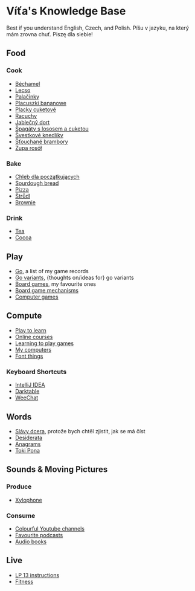 # Víťa's Knowledge Base

Best if you understand English, Czech, and Polish. Píšu v jazyku, na který mám zrovna chuť. Piszę dla siebie!


## Food

### Cook

* [Béchamel](cook/bechamel.md)
* [Lecso](cook/lecso.md)
* [Palačinky](cook/palacinky.md)
* [Placuszki bananowe](cook/placuszki-bananowe.md)
* [Placky cuketové](cook/placky-cuketove.md)
* [Racuchy](cook/racuchy.md)
* [Jablečný dort](cook/jablecny-dort.md)
* [Špagáty s lososem a cuketou](cook/spagety-losos-cuketa.md)
* [Švestkové knedlíky](cook/svestkove-knedliky.md)
* [Šťouchané brambory](cook/stouchane.md)
* [Zupa rosół](cook/zupa.md)

### Bake

* [Chleb dla początkujących](cook/easy-bread.md)
* [Sourdough bread](cook/bread.md)
* [Pizza](cook/pizza.md)
* [Štrůdl](cook/strudl.md)
* [Brownie](cook/brownie.md)

### Drink

* [Tea](drink/tea.md)
* [Cocoa](drink/cocoa.md)


## Play

* [Go](games/go/go.md), a list of my game records
* [Go variants](games/go/variants.md), {thoughts on/ideas for} go variants
* [Board games](games/board-fav.md), my favourite ones
* [Board game mechanisms](games/board-mech.md)
* [Computer games](games/computer.md)


## Compute

* [Play to learn](comp/play.md)
* [Online courses](comp/courses.md)
* [Learning to play games](comp/games.md)
* [My computers](comp/computers.md)
* [Font things](comp/fonts.md)

### Keyboard Shortcuts

* [IntelliJ IDEA](comp/shortcuts/intellij.md)
* [Darktable](comp/shortcuts/darktable.md)
* [WeeChat](comp/shortcuts/weechat.md)


## Words

* [Slávy dcera](words/slavy-dcera.md), protože bych chtěl zjistit, jak se má číst
* [Desiderata](words/desiderata.md)
* [Anagrams](words/anagram.md)
* [Toki Pona](words/toki-pona.md)


## Sounds & Moving Pictures

### Produce

* [Xylophone](media/xylophone.md)

### Consume

* [Colourful Youtube channels](media/youtube.md)
* [Favourite podcasts](media/podcasts.md)
* [Audio books](media/audiobooks.md)

## Live

* [LP 13 instructions](brno/lp-13.md)
* [Fitness](fit/index.md)
